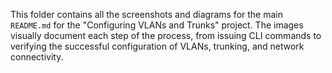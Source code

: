 This folder contains all the screenshots and diagrams for the main `README.md` for the "Configuring VLANs and Trunks" project. The images visually document each step of the process, from issuing CLI commands to verifying the successful configuration of VLANs, trunking, and network connectivity.
